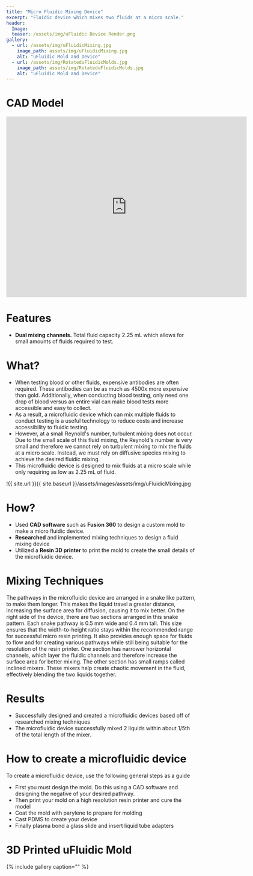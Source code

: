 ```yaml
---
title: "Micro Fluidic Mixing Device"
excerpt: "Fluidic device which mixes two fluids at a micro scale."
header:
  Image: 
  teaser: /assets/img/uFluidic Device Render.png
gallery:
  - url: /assets/img/uFluidicMixing.jpg
    image_path: assets/img/uFluidicMixing.jpg
    alt: "uFluidic Mold and Device"
  - url: /assets/img/RotateduFluidicMolds.jpg
    image_path: assets/img/RotateduFluidicMolds.jpg
    alt: "uFluidic Mold and Device"
---
```


# CAD Model

<iframe src="https://vanderbilt643.autodesk360.com/shares/public/SH512d4QTec90decfa6e954320b5999ab871?mode=embed" width="640" height="480" allowfullscreen="true" webkitallowfullscreen="true" mozallowfullscreen="true"  frameborder="0"></iframe>
 
# Features

* **Dual mixing channels.** Total fluid capacity 2.25 mL which allows for small amounts of fluids required to test.

# What?

* When testing blood or other fluids, expensive antibodies are often required. These antibodies can be as much as 4500x more expensive than gold. Additionally, when conducting blood testing, only need one drop of blood versus an entire vial can make blood tests more accessible and easy to collect.
* As a result, a microfluidic device which can mix multiple fluids to conduct testing is a useful technology to reduce costs and increase accessibility to fluidic testing.
* However, at a small Reynold's number, turbulent mixing does not occur. Due to the small scale of this fluid mixing, the Reynold's number is very small and therefore we cannot rely on turbulent mixing to mix the fluids at a micro scale. Instead, we must rely on diffusive species mixing to achieve the desired fluidic mixing.
* This microfluidic device is designed to mix fluids at a micro scale while only requiring as low as 2.25 mL of fluid.

!{{ site.url }}{{ site.baseurl }}/assets/images/assets/img/uFluidicMixing.jpg

# How?

* Used **CAD software** such as **Fusion 360** to design a custom mold to make a micro fluidic device.
* **Researched** and implemented mixing techniques to design a fluid mixing device
* Utilized a **Resin 3D printer** to print the mold to create the small details of the microfluidic device.

# Mixing Techniques


The pathways in the microfluidic device are arranged in a snake like pattern, to make them longer. This makes the liquid travel a greater distance, increasing the surface area for diffusion, causing it to mix better. On the right side of the device, there are two sections arranged in this snake pattern. Each snake pathway is 0.5 mm wide and 0.4 mm tall. This size ensures that the width-to-height ratio stays within the recommended range for successful micro resin printing. It also provides enough space for fluids to flow and for creating various pathways while still being suitable for the resolution of the resin printer. One section has narrower horizontal channels, which layer the fluidic channels and therefore increase the surface area for better mixing. The other section has small ramps called inclined mixers. These mixers help create chaotic movement in the fluid, effectively blending the two liquids together.

# Results

* Successfully designed and created a microfluidic devices based off of researched mixing techniques
* The microfluidic device successfully mixed 2 liquids within about 1/5th of the total length of the mixer.

# How to create a microfluidic device

To create a microfluidic device, use the following general steps as a guide
* First you must design the mold. Do this using a CAD software and designing the negative of your desired pathway.
* Then print your mold on a high resolution resin printer and cure the model
* Coat the mold with parylene to prepare for molding
* Cast PDMS to create your device
* Finally plasma bond a glass slide and insert liquid tube adapters


# 3D Printed uFluidic Mold

{% include gallery caption="" %}
